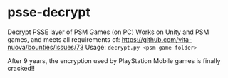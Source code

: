 # psse-decrypt
Decrypt PSSE layer of PSM Games (on PC)
Works on Unity and PSM games, and meets all requirements of: https://github.com/vita-nuova/bounties/issues/73
Usage: ``decrypt.py <psm game folder>``

After 9 years, the encryption used by PlayStation Mobile games is finally cracked!!

